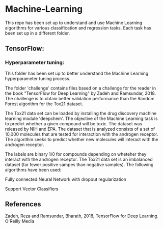 # Machine-Learning

This repo has been set up to understand and use Machine Learning algorithms for various classification and regression tasks. Each task has been set up in a different folder.


## TensorFlow:

### Hyperparameter tuning:

This folder has been set up to better understand the Machine Learning hyperparameter tuning process.

The folder 'challenge' contains files based on a challenge for the reader in the book "TensorFlow for Deep Learning" by Zadeh and Ramsundar, 2018. The challenge is to obtain better validation performance than the Random Forest algorithm for the Tox21 dataset.

The Tox21 data set can be loaded by installing the drug discovery machine learning module 'deepchem'. The objective of the Machine Learning task is to predict whether a given compound will be toxic. The dataset was released by NIH and EPA. The dataset that is analyzed consists of a set of 10,000 molecules that are tested for interaction with the androgen receptor. The algorithm seeks to predict whether new molecules will interact with the androgen receptor.

The labels are binary 1/0 for compounds depending on wheteher they interact with the androgen receptor. The Tox21 data set is an imbalanced dataset (far fewer positive sampes than negative samples). The following algorithms have been used:

Fully connected Neural Network with dropout regularization

Support Vector Classifiers



## References

Zadeh, Reza and Ramsundar, Bharath, 2018, TensorFlow for Deep Learning. O'Reilly Media
